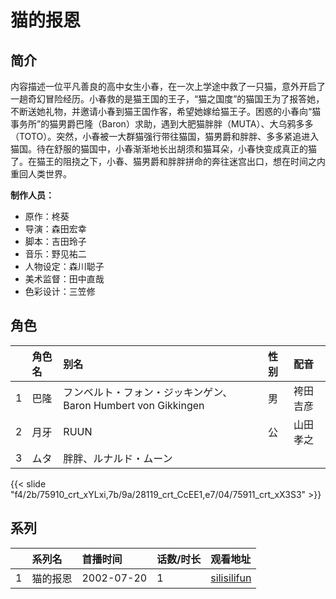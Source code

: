 # 猫的报恩


## 简介

内容描述一位平凡善良的高中女生小春，在一次上学途中救了一只猫，意外开启了一趟奇幻冒险经历。小春救的是猫王国的王子，“猫之国度”的猫国王为了报答她，不断送她礼物，并邀请小春到猫王国作客，希望她嫁给猫王子。困惑的小春向“猫事务所”的猫男爵巴隆（Baron）求助，遇到大肥猫胖胖（MUTA）、大乌鸦多多（TOTO）。突然，小春被一大群猫强行带往猫国，猫男爵和胖胖、多多紧追进入猫国。待在舒服的猫国中，小春渐渐地长出胡须和猫耳朵，小春快变成真正的猫了。在猫王的阻挠之下，小春、猫男爵和胖胖拼命的奔往迷宫出口，想在时间之内重回人类世界。

**制作人员：**
- 原作：柊葵
- 导演：森田宏幸
- 脚本：吉田玲子
- 音乐：野见祐二
- 人物设定：森川聪子
- 美术监督：田中直哉
- 色彩设计：三笠修

## 角色

|     |   角色名   |   别名  | 性别 |  配音  |
|:--- |:------  |:----      |:---  |:--   |
| 1 | 巴隆 | フンベルト・フォン・ジッキンゲン、Baron Humbert von Gikkingen | 男 | 袴田吉彦 |
| 2 | 月牙 | RUUN | 公 | 山田孝之 |
| 3 | ムタ | 胖胖、ルナルド・ムーン |  |  |

{{< slide "f4/2b/75910_crt_xYLxi,7b/9a/28119_crt_CcEE1,e7/04/75911_crt_xX3S3" >}}

## 系列

|     |   系列名   |   首播时间  | 话数/时长  | 观看地址 |
|:---  |:------    |:----      |:---       |:---  |
| 1 | 猫的报恩 | 2002-07-20 | 1 | [silisilifun](https://www.silisilifun.com/vodplay/XT77777Z/1/1/)  |



